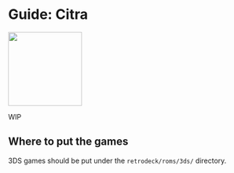 # Guide: Citra

<img src="../../../wiki_images/logos/citra-logo.svg" width="150">

WIP

## Where to put the games
3DS games should be put under the `retrodeck/roms/3ds/` directory.
